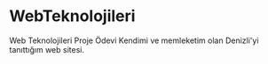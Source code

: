 # WebTeknolojileri
Web Teknolojileri Proje Ödevi
Kendimi ve memleketim olan Denizli'yi tanıttığım web sitesi.
